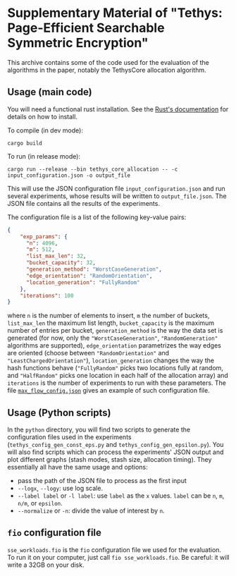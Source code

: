 # Supplementary Material of "Tethys: Page-Efficient Searchable Symmetric Encryption"

This archive contains some of the code used for the evaluation of the algorithms in the paper, notably the TethysCore allocation algorithm.

## Usage (main code)

You will need a functional rust installation. See the [Rust's documentation](<https://www.rust-lang.org/tools/install>) for details on how to install.

To compile (in dev mode):
```
cargo build
```

To run (in release mode):
```
cargo run --release --bin tethys_core_allocation -- -c input_configuration.json -o output_file
```
This will use the JSON configuration file `input_configuration.json` and run several experiments, whose results will be written to `output_file.json`. The JSON file contains all the results of the experiments.

The configuration file is a list of the following key-value pairs:
```json
{
    "exp_params": {
      "n": 4096,
      "m": 512,
      "list_max_len": 32,
      "bucket_capacity": 32,
      "generation_method": "WorstCaseGeneration",
      "edge_orientation": "RandomOrientation",
      "location_generation": "FullyRandom"
    },
    "iterations": 100
}
```
where `n` is the number of elements to insert, `m` the number of buckets, `list_max_len` the maximum list length, `bucket_capacity` is the maximum number of entries per bucket, `generation_method` is the way the data set is generated (for now, only the `"WorstCaseGeneration"`, `"RandomGeneration"` algorithms are supported), `edge_orientation` parametrizes the way edges are oriented (choose between `"RandomOrientation"` and `"LeastChargedOrientation"`), `location_generation` changes the way the hash functions behave (`"FullyRandom"` picks two locations fully at random, and `"HalfRandom"` picks one location in each half of the allocation array) and `iterations` is the number of experiments to run with these parameters.
The file [`max_flow_config.json`](max_flow_config.json
) gives an example of such configuration file.


## Usage (Python scripts)

In the `python` directory, you will find two scripts to generate the configuration files used in the experiments (`tethys_config_gen_const_eps.py` and `tethys_config_gen_epsilon.py`).
You will also find scripts which can process the experiments' JSON output and plot different graphs (stash modes, stash size, allocation timing).
They essentially all have the same usage and options:
* pass the path of the JSON file to process as the first input
* `--logx`, `--logy`: use log scale.
* `--label label` or `-l label`: use `label` as the `x` values. `label` can be `n`, `m`, `n/m`, or `epsilon`.
* `--normalize` or `-n`: divide the value of interest by `n`.

## `fio` configuration file

`sse_workloads.fio` is the `fio` configuration file we used for the evaluation. To run it on your computer, just call `fio sse_workloads.fio`. Be careful: it will write a 32GB on your disk.